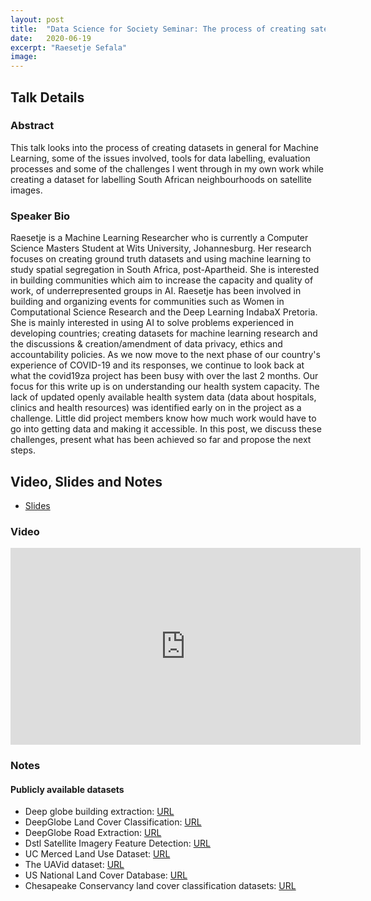 ```yaml
---
layout: post
title:  "Data Science for Society Seminar: The process of creating satellite image ground-truth datasets for machine learning"
date:   2020-06-19
excerpt: "Raesetje Sefala"
image: 
---
```


## Talk Details
### Abstract
This talk looks into the process of creating datasets in general for Machine Learning, some of the issues involved, tools for data labelling, evaluation processes and some of the challenges I went through in my own work while creating a dataset for labelling South African neighbourhoods on satellite images.

### Speaker Bio
Raesetje is a Machine Learning Researcher who is currently a Computer Science Masters Student at Wits University, Johannesburg. Her research focuses on creating ground truth datasets and using machine learning to study spatial segregation in South Africa, post-Apartheid.
She is interested in building communities which aim to increase the capacity and quality of work, of underrepresented groups in AI. Raesetje has been involved in building and organizing events for communities such as Women in Computational Science Research and the Deep Learning IndabaX Pretoria.
She is mainly interested in using AI to solve problems experienced in developing countries; creating datasets for machine learning research and the discussions & creation/amendment of data privacy, ethics and accountability policies.
As we now move to the next phase of our country's experience of COVID-19 and its responses, we continue to look back at what the covid19za project has been busy with over the last 2 months. Our focus for this write up is on understanding our health system capacity. The lack of updated openly available health system data (data about hospitals, clinics and health resources) was identified early on in the project as a challenge. Little did project members know how much work would have to go into getting data and making it accessible. In this post, we discuss these challenges, present what has been achieved so far and propose the next steps. 


## Video, Slides and Notes

* [Slides](https://docs.google.com/presentation/d/1DS5jTUqizNVd28jwq71uOqT3JIDBmtXWNudgSBEBigQ/edit?usp=sharing)

### Video

<iframe width="560" height="315" src="https://www.youtube.com/embed/lBcjeYFmmqA" frameborder="0" allow="accelerometer; autoplay; encrypted-media; gyroscope; picture-in-picture" allowfullscreen></iframe>

### Notes

#### Publicly available datasets
* Deep globe building extraction: [URL](https://competitions.codalab.org/competitions/18544#learn_the_details)
* DeepGlobe Land Cover Classification: [URL](https://competitions.codalab.org/competitions/18468#participate)
* DeepGlobe Road Extraction: [URL](https://competitions.codalab.org/competitions/18467#participate)
* Dstl Satellite Imagery Feature Detection: [URL](https://www.kaggle.com/c/dstl-satellite-imagery-feature-detection/data)
* UC Merced Land Use Dataset: [URL](http://weegee.vision.ucmerced.edu/datasets/landuse.html)
* The UAVid dataset: [URL](https://uavid.nl/)
* US National Land Cover Database: [URL](https://www.usgs.gov/centers/eros/science/national-land-cover-database?qt-science_center_objects=0#qt-science_center_objects)
* Chesapeake Conservancy land cover classification datasets: [URL](https://chesapeakeconservancy.org/conservation-innovation-center/high-resolution-data/land-cover-data-project/)
